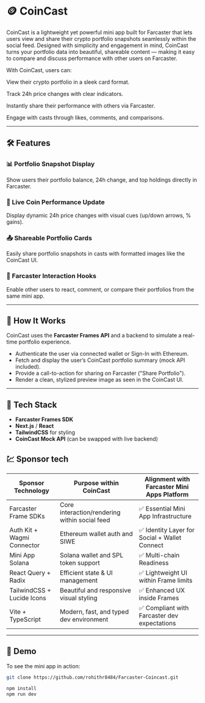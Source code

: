 # 🪙 CoinCast

CoinCast is a lightweight yet powerful mini app built for Farcaster that lets users view and share their crypto portfolio snapshots seamlessly within the social feed. Designed with simplicity and engagement in mind, CoinCast turns your portfolio data into beautiful, shareable content — making it easy to compare and discuss performance with other users on Farcaster.

With CoinCast, users can:

View their crypto portfolio in a sleek card format.

Track 24h price changes with clear indicators.

Instantly share their performance with others via Farcaster.

Engage with casts through likes, comments, and comparisons.

---

## 🛠 Features

### 📊 Portfolio Snapshot Display  
Show users their portfolio balance, 24h change, and top holdings directly in Farcaster.

### 🔄 Live Coin Performance Update  
Display dynamic 24h price changes with visual cues (up/down arrows, % gains).

### 📤 Shareable Portfolio Cards  
Easily share portfolio snapshots in casts with formatted images like the CoinCast UI.

### 💬 Farcaster Interaction Hooks  
Enable other users to react, comment, or compare their portfolios from the same mini app.

---

## 🚀 How It Works

CoinCast uses the **Farcaster Frames API** and a backend to simulate a real-time portfolio experience.

- Authenticate the user via connected wallet or Sign-In with Ethereum.
- Fetch and display the user’s CoinCast portfolio summary (mock API included).
- Provide a call-to-action for sharing on Farcaster ("Share Portfolio").
- Render a clean, stylized preview image as seen in the CoinCast UI.

---

## 🧩 Tech Stack

- **Farcaster Frames SDK**
- **Next.js** / **React**
- **TailwindCSS** for styling
- **CoinCast Mock API** (can be swapped with live backend)

## 💹 Sponsor tech
| Sponsor Technology         | Purpose within CoinCast                       | Alignment with Farcaster Mini Apps Platform  |
| -------------------------- | --------------------------------------------- | -------------------------------------------- |
| Farcaster Frame SDKs       | Core interaction/rendering within social feed | ✅ Essential Mini App Infrastructure          |
| Auth Kit + Wagmi Connector | Ethereum wallet auth and SIWE                 | ✅ Identity Layer for Social + Wallet Connect |
| Mini App Solana            | Solana wallet and SPL token support           | ✅ Multi-chain Readiness                      |
| React Query + Radix        | Efficient state & UI management               | ✅ Lightweight UI within Frame limits         |
| TailwindCSS + Lucide Icons | Beautiful and responsive visual styling       | ✅ Enhanced UX inside Frames                  |
| Vite + TypeScript          | Modern, fast, and typed dev environment       | ✅ Compliant with Farcaster dev expectations  |


---

## 🧪 Demo

To see the mini app in action:

```bash
git clone https://github.com/rohithr8484/Farcaster-Coincast.git

npm install
npm run dev
